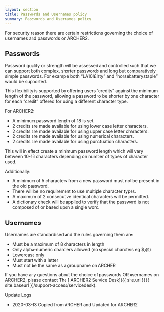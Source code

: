 ```yaml
---
layout: section
title: Passwords and Usernames policy
summary: Passwords and Usernames policy 
---
```



For security reason there are certain restrictions governing the choice of usernames and passwords on ARCHER2.

## Passwords

Password quality or strength will be assessed and controlled such that we can support both complex, shorter passwords and long but comparatively simple passwords. For example both “LA10!£lsty” and “horsebatterystaple” would be supported.

This flexibility is supported by offering users “credits” against the minimum length of the password, allowing a password to be shorter by one character for each “credit” offered for using a different character type. 

For ARCHER2:
* A minimum password length of 18 is set.
* 2 credits are made available for using lower case letter characters.
* 2 credits are made available for using upper case letter characters.
* 2 credits are made available for using numerical characters.
* 2 credits are made available for using punctuation characters.

This will in effect create a minimum password length which will vary between 10-16 characters depending on number of types of character used.

Additionally:

* A minimum of 5 characters from a new password must not be present in the old password.
* There will be no requirement to use multiple character types.
* A maximum of 2 consecutive identical characters will be permitted.
* A dictionary check will be applied to verify that the password is not composed of or based upon a single word.


## Usernames

Usernames are standardised and the rules governing them are:
* Must be a maximum of 8 characters in length
* Only alpha-numeric charcters allowed (no special charcters eg $,@)
* Lowercase only
* Must start with a letter
* Must not be the same as a groupname on ARCHER


If you have any questions about the choice of passwords OR usernames on ARCHER2, please contact The [ ARCHER2 Service Desk]({{ site.url }}{{ site.baseurl }}/support-access/servicedesk).


Update Logs

* 2020-03-13 Copied from ARCHER and Updated for ARCHER2
